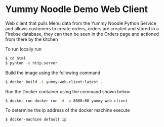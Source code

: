 # Yummy Noodle Demo Web Client #

Web client that pulls Menu data from the Yummy Noodle Python Service and allows customers to create orders, orders are created and stored in a Firebse database, they can then be seen in the Orders page and actioned from there by the kitchen

To run locally run

```bash
$ cd html
$ pyhton -m http.server
```


Build the image using the following command

```bash
$ docker build -t yummy-web-client:latest .
```

Run the Docker container using the command shown below.

```bash
$ docker run docker run -d -p 8080:80 yummy-web-client
```

To determine the ip address of the docker machine execute

```bash
$ docker-machine default ip
```